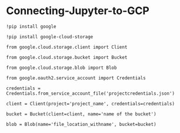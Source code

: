 # Connecting-Jupyter-to-GCP

`!pip install google`

`!pip install google-cloud-storage`



`from google.cloud.storage.client import Client`

`from google.cloud.storage.bucket import Bucket`

`from google.cloud.storage.blob import Blob`

`from google.oauth2.service_account import Credentials`


`credentials = Credentials.from_service_account_file('projectcredentials.json')`


`client = Client(project='project_name', credentials=credentials)`

`bucket = Bucket(client=client, name='name of the bucket')`

`blob = Blob(name='file_location_withname', bucket=bucket)`
